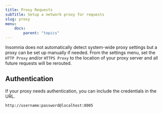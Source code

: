 ```yaml
---
title: Proxy Requests
subTitle: Setup a network proxy for requests
slug: proxy
menu:
    docs:
        parent: "topics"
---
```


Insomnia does not automatically detect system-wide proxy settings but a proxy can be set up
manually if needed. From the settings menu, set the `HTTP Proxy` and/or `HTTPS Proxy` to the 
location of your proxy server and all future requests will be rerouted.

## Authentication

If your proxy needs authentication, you can include the credentials in the URL.

```
http://username:password@localhost:8005
```
